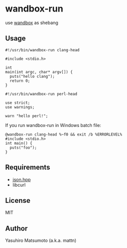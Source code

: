 # wandbox-run

use [wandbox](http://melpon.org/wandbox/) as shebang

## Usage

```
#!/usr/bin/wandbox-run clang-head

#include <stdio.h>

int
main(int argc, char* argv[]) {
  puts("hello clang");
  return 0;
}
```

```
#!/usr/bin/wandbox-run perl-head

use strict;
use warnings;

warn "hello perl!";
```

If you run wandbox-run in Windows batch file:

```
@wandbox-run clang-head %~f0 && exit /b %ERRORLEVEL%
#include <stdio.h>
int main() {
  puts("foo");
}
```

## Requirements

* [json.hpp](https://github.com/nlohmann/json)
* libcurl

## License

MIT

## Author

Yasuhiro Matsumoto (a.k.a. mattn)
